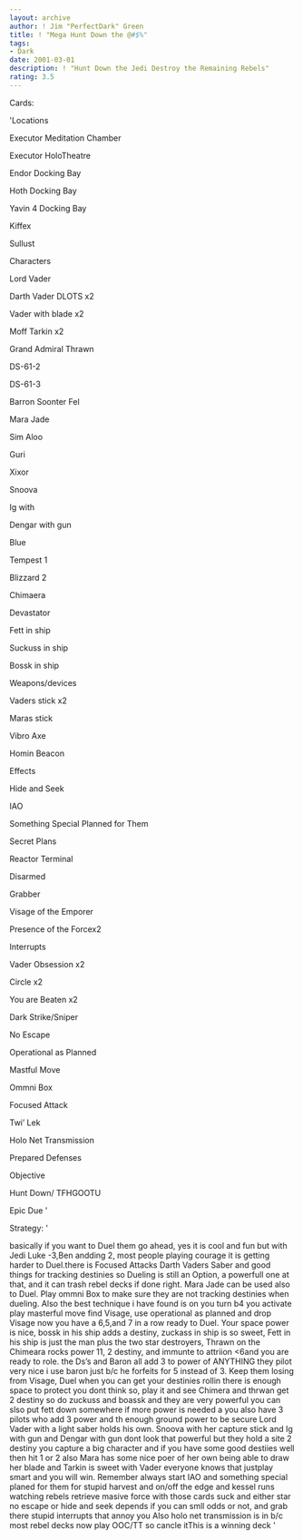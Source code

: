 ```yaml
---
layout: archive
author: ! Jim "PerfectDark" Green
title: ! "Mega Hunt Down the @#$%"
tags:
- Dark
date: 2001-03-01
description: ! "Hunt Down the Jedi Destroy the Remaining Rebels"
rating: 3.5
---
```

Cards: 

'Locations 


Executor Meditation Chamber 

Executor HoloTheatre 

Endor Docking Bay 

Hoth Docking Bay 

Yavin 4 Docking Bay 

Kiffex 

Sullust 


Characters

Lord Vader 

Darth Vader DLOTS x2 

Vader with blade x2 

Moff Tarkin x2 

Grand Admiral Thrawn 

DS-61-2 

DS-61-3 

Barron Soonter Fel 

Mara Jade 

Sim Aloo 

Guri 

Xixor 

Snoova 

Ig with 

Dengar with gun 


Blue 

Tempest 1 

Blizzard 2 

Chimaera 

Devastator 

Fett in ship 

Suckuss in ship 

Bossk in ship 


Weapons/devices 

Vaders stick x2 

Maras stick 

Vibro Axe 

Homin Beacon 


Effects

Hide and Seek 

IAO 

Something Special Planned for Them 

Secret Plans 

Reactor Terminal 

Disarmed 

Grabber 

Visage of the Emporer 

Presence of the Forcex2 


Interrupts

Vader Obsession x2 

Circle x2 

You are Beaten x2 

Dark Strike/Sniper 

No Escape 

Operational as Planned 

Mastful Move 

Ommni Box 

Focused Attack 

Twi&#8217; Lek 

Holo Net Transmission 

Prepared Defenses 


Objective 

Hunt Down/ TFHGOOTU 


Epic Due '

Strategy: '

basically if you want to Duel them go ahead, yes it is cool and fun but with Jedi Luke -3,Ben andding 2, most people playing courage it is getting harder to Duel.there is Focused Attacks Darth Vaders Saber and good things for tracking destinies so Dueling is still an Option, a powerfull one at that, and it can trash rebel decks if done right. Mara Jade can be used also to Duel. Play ommni Box to make sure they are not tracking destinies when dueling. Also the best technique i have found is on you turn b4 you activate play masterful move find Visage, use operational as planned and drop Visage now you have a 6,5,and 7 in a row ready to Duel. Your space power is nice, bossk in his ship adds a destiny, zuckass in ship is so sweet, Fett in his ship is just the man plus the two star destroyers, Thrawn on the Chimeara rocks power 11, 2 destiny, and immunte to attriion <6and you are ready to role. the Ds’s and Baron all add 3 to power of ANYTHING they pilot very nice i use baron just b/c he forfeits for 5 instead of 3. Keep them losing from Visage, Duel when you can get your destinies rollin there is enough space to protect you dont think so, play it and see Chimera and thrwan get 2 destiny so do zuckuss and boassk and they are very powerful you can slso put fett down somewhere if more power is needed a you also have 3 pilots who add 3 power and th enough ground power to be secure Lord Vader with a light saber holds his own. Snoova with her capture stick and Ig with gun and Dengar with gun dont look that powerful but they hold a site 2 destiny you capture a big character and if you have some good destiies well then hit 1 or 2 also Mara has some nice poer of her own being able to draw her blade and Tarkin is sweet with Vader everyone knows that justplay smart and you will win. Remember always start IAO and something special planed for them for stupid harvest and on/off the edge and kessel runs watching rebels retrieve masive force with those cards suck and either star no escape or hide and seek depends if you can smll odds or not, and grab there stupid interrupts that annoy you Also holo net transmission is in b/c most rebel decks now play OOC/TT so cancle itThis is a winning deck    '